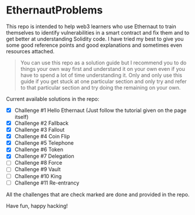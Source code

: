 # EthernautProblems
This repo is intended to help web3 learners who use Ethernaut to train themselves to identify vulnerabilities in a smart contract and fix them and to get better at understanding Solidity code. I have tried my best to give you some good reference points and good explanations and sometimes even resources attached.

> You can use this repo as a solution guide but I recommend you to do things your own way first and understand it on your own even if you have to spend a lot of time understanding it. Only and only use this guide if you get stuck at one particular section and only try and refer to that particular section and try doing the remaining on your own.


Current available solutions in the repo:
- [x] Challenge #1 Hello Ethernaut (Just follow the tutorial given on the page itself)
- [x] Challenge #2 Fallback
- [x] Challenge #3 Fallout
- [x] Challenge #4 Coin Flip
- [x] Challenge #5 Telephone
- [x] Challenge #6 Token
- [x] Challenge #7 Delegation
- [ ] Challenge #8 Force
- [ ] Challenge #9 Vault
- [ ] Challenge #10 King
- [ ] Challenge #11 Re-entrancy

All the challenges that are check marked are done and provided in the repo.

Have fun, happy hacking!
